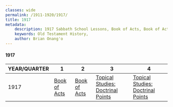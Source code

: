 ```yaml
---
classes: wide
permalink: /1911-1920/1917/
title: 1917
metadata:
    description: 1917 Sabbath School Lessons, Book of Acts, Book of Acts, Topical Studies; Doctrinal Points, Topical Studies; Doctrinal Points
    keywords: Old Testament History,
    author: Brian Onang'o
---
```


#### 1917

YEAR/QUARTER |   1  | 2| 3| 4
-------------|------------|---|--|---
1917   |  [Book of Acts](/1911-1920/1917/quarter1) | [Book of Acts](/1911-1920/1917/quarter2) | [Topical Studies: Doctrinal Points](/1911-1920/1917/quarter3) | [Topical Studies: Doctrinal Points](/1911-1920/1917/quarter4) |
 
